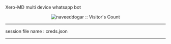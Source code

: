 Xero-MD multi device whatsapp bot



</p>
<p align="center"><img src="https://profile-counter.glitch.me/{Afx-Nasim}/count.svg" alt="naveeddogar :: Visitor's Count" /></p>
<p align="center">

________________________

session file name : creds.json


________________________
